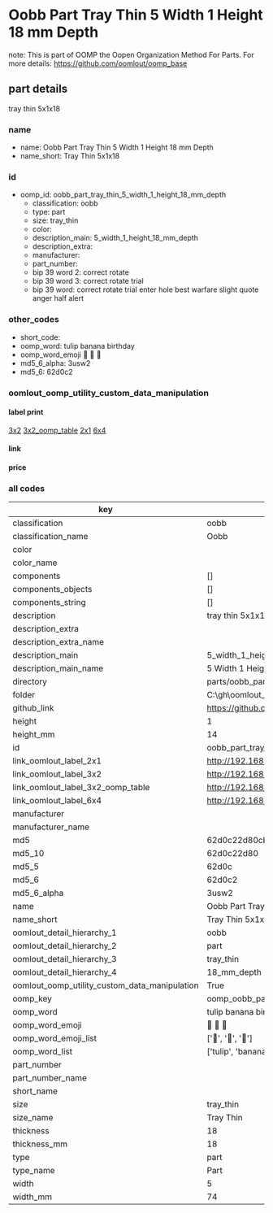 # Oobb Part Tray Thin 5 Width 1 Height 18 mm Depth  

note: This is part of OOMP the Oopen Organization Method For Parts. For more details: https://github.com/oomlout/oomp_base

##  part details
  



tray thin 5x1x18



### name
* name: Oobb Part Tray Thin 5 Width 1 Height 18 mm Depth
* name_short: Tray Thin 5x1x18 
### id
* oomp_id: oobb_part_tray_thin_5_width_1_height_18_mm_depth
  * classification: oobb
  * type: part
  * size: tray_thin
  * color: 
  * description_main: 5_width_1_height_18_mm_depth
  * description_extra: 
  * manufacturer: 
  * part_number: 
  * bip 39 word 2: correct rotate
  * bip 39 word 3: correct rotate trial
  * bip 39 word: correct rotate trial enter hole best warfare slight quote anger half alert

### other_codes
* short_code: 
* oomp_word: tulip banana birthday
* oomp_word_emoji :tulip: :banana: :birthday:
* md5_6_alpha: 3usw2
* md5_6: 62d0c2






### oomlout_oomp_utility_custom_data_manipulation
#### label print
[3x2](http://192.168.1.245:1112/?label=oomp%203usw2)
[3x2_oomp_table](http://192.168.1.108:1112/?label=oomp%203usw2)
[2x1](http://192.168.1.242:1112/?label=oomp%203usw2)
[6x4](http://192.168.1.55:1112/?label=oomp%203usw2)    

#### link

                              

#### price







### all codes 
| key | value |  
| --- | --- |  
| classification | oobb |  
| classification_name | Oobb |  
| color |  |  
| color_name |  |  
| components | [] |  
| components_objects | [] |  
| components_string | [] |  
| description | tray thin 5x1x18 |  
| description_extra |  |  
| description_extra_name |  |  
| description_main | 5_width_1_height_18_mm_depth |  
| description_main_name | 5 Width 1 Height 18 mm Depth |  
| directory | parts/oobb_part_tray_thin_5_width_1_height_18_mm_depth |  
| folder | C:\gh\oomlout_oobb_version_4_generated_parts\things\oobb_part_tray_thin_5_width_1_height_18_mm_depth |  
| github_link | https://github.com/oomlout/oomlout_oomp_part_src/tree/main/parts/oobb_part_tray_thin_5_width_1_height_18_mm_depth |  
| height | 1 |  
| height_mm | 14 |  
| id | oobb_part_tray_thin_5_width_1_height_18_mm_depth |  
| link_oomlout_label_2x1 | http://192.168.1.242:1112/?label=oomp%203usw2 |  
| link_oomlout_label_3x2 | http://192.168.1.245:1112/?label=oomp%203usw2 |  
| link_oomlout_label_3x2_oomp_table | http://192.168.1.108:1112/?label=oomp%203usw2 |  
| link_oomlout_label_6x4 | http://192.168.1.55:1112/?label=oomp%203usw2 |  
| manufacturer |  |  
| manufacturer_name |  |  
| md5 | 62d0c22d80cbbee0553654b7d06f0984 |  
| md5_10 | 62d0c22d80 |  
| md5_5 | 62d0c |  
| md5_6 | 62d0c2 |  
| md5_6_alpha | 3usw2 |  
| name | Oobb Part Tray Thin 5 Width 1 Height 18 mm Depth |  
| name_short | Tray Thin 5x1x18  |  
| oomlout_detail_hierarchy_1 | oobb |  
| oomlout_detail_hierarchy_2 | part |  
| oomlout_detail_hierarchy_3 | tray_thin |  
| oomlout_detail_hierarchy_4 | 18_mm_depth |  
| oomlout_oomp_utility_custom_data_manipulation | True |  
| oomp_key | oomp_oobb_part_tray_thin_5_width_1_height_18_mm_depth |  
| oomp_word | tulip banana birthday |  
| oomp_word_emoji | :tulip: :banana: :birthday: |  
| oomp_word_emoji_list | [':tulip:', ':banana:', ':birthday:'] |  
| oomp_word_list | ['tulip', 'banana', 'birthday'] |  
| part_number |  |  
| part_number_name |  |  
| short_name |  |  
| size | tray_thin |  
| size_name | Tray Thin |  
| thickness | 18 |  
| thickness_mm | 18 |  
| type | part |  
| type_name | Part |  
| width | 5 |  
| width_mm | 74 |  
